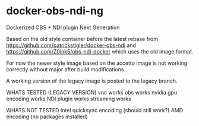 # docker-obs-ndi-ng
Dockerized OBS + NDI plugin Next Generation

Based on the old style container before the latest rebase from 
https://github.com/patrickstigler/docker-obs-ndi
and https://github.com/Z0ink5/obs-ndi-docker which uses the old image format. 

For now the newer style image based on the accetto image is not working correctly without major after build modifications. 

A working version of the legacy image is posted to the legacy branch.


WHATS TESTED (LEGACY VERSION)
vnc works
obs works
nvidia gpu encoding works
NDI plugin works
streaming works

WHATS NOT TESTED
Intel quicksync encoding (should still work?)
AMD encoding (no packages installed)

